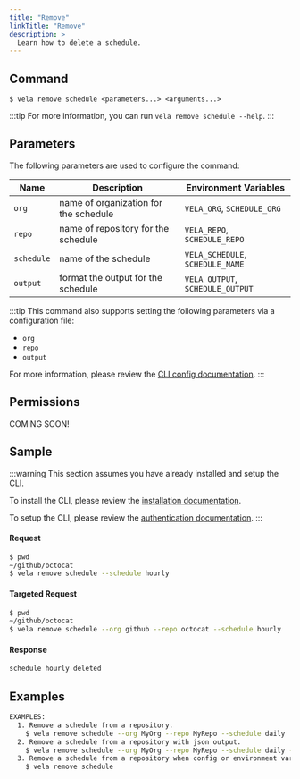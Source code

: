 ```yaml
---
title: "Remove"
linkTitle: "Remove"
description: >
  Learn how to delete a schedule.
---
```


## Command

```
$ vela remove schedule <parameters...> <arguments...>
```

:::tip
For more information, you can run `vela remove schedule --help`.
:::

## Parameters

The following parameters are used to configure the command:

| Name       | Description                           | Environment Variables            |
|------------|---------------------------------------|----------------------------------|
| `org`      | name of organization for the schedule | `VELA_ORG`, `SCHEDULE_ORG`       |
| `repo`     | name of repository for the schedule   | `VELA_REPO`, `SCHEDULE_REPO`     |
| `schedule` | name of the schedule                  | `VELA_SCHEDULE`, `SCHEDULE_NAME` |
| `output`   | format the output for the schedule    | `VELA_OUTPUT`, `SCHEDULE_OUTPUT` |

:::tip
This command also supports setting the following parameters via a configuration file:

- `org`
- `repo`
- `output`

For more information, please review the [CLI config documentation](/docs/reference/cli/config/).
:::

## Permissions

COMING SOON!

## Sample

:::warning
This section assumes you have already installed and setup the CLI.

To install the CLI, please review the [installation documentation](/docs/reference/cli/install.md).

To setup the CLI, please review the [authentication documentation](/docs/reference/cli/authentication/).
:::

#### Request

```sh
$ pwd
~/github/octocat
$ vela remove schedule --schedule hourly 
```

#### Targeted Request

```sh
$ pwd
~/github/octocat
$ vela remove schedule --org github --repo octocat --schedule hourly 
```

#### Response

```sh
schedule hourly deleted
```

## Examples

```sh
EXAMPLES:
  1. Remove a schedule from a repository.
    $ vela remove schedule --org MyOrg --repo MyRepo --schedule daily
  2. Remove a schedule from a repository with json output.
    $ vela remove schedule --org MyOrg --repo MyRepo --schedule daily --output json
  3. Remove a schedule from a repository when config or environment variables are set.
    $ vela remove schedule
```